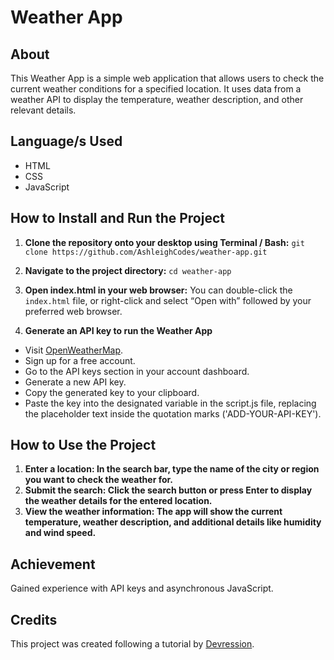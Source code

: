 # Weather App

## About
This Weather App is a simple web application that allows users to check the current weather conditions for a specified location. It uses data from a weather API to display the temperature, weather description, and other relevant details.

## Language/s Used
- HTML
- CSS
- JavaScript

## How to Install and Run the Project
1. **Clone the repository onto your desktop using Terminal / Bash:**
`git clone https://github.com/AshleighCodes/weather-app.git`

2. **Navigate to the project directory:**
`cd weather-app`

3. **Open index.html in your web browser:**
You can double-click the `index.html` file, or right-click and select “Open with” followed by your preferred web browser.

4. **Generate an API key to run the Weather App**
- Visit [OpenWeatherMap](https://openweathermap.org/).
- Sign up for a free account.
- Go to the API keys section in your account dashboard.
- Generate a new API key.
- Copy the generated key to your clipboard.
- Paste the key into the designated variable in the script.js file, replacing the placeholder text inside the quotation marks ('ADD-YOUR-API-KEY').

## How to Use the Project
1. **Enter a location: In the search bar, type the name of the city or region you want to check the weather for.**
2. **Submit the search: Click the search button or press Enter to display the weather details for the entered location.**
3. **View the weather information: The app will show the current temperature, weather description, and additional details like humidity and wind speed.**

## Achievement
Gained experience with API keys and asynchronous JavaScript.

## Credits
This project was created following a tutorial by [Devression](https://www.youtube.com/watch?v=74IOjtVvExY).